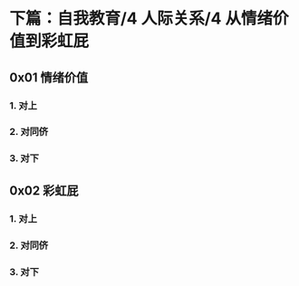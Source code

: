 # 下篇：自我教育/4 人际关系/4 从情绪价值到彩虹屁

## 0x01 情绪价值

### 1. 对上

### 2. 对同侪

### 3. 对下

## 0x02 彩虹屁

### 1. 对上

### 2. 对同侪

### 3. 对下
